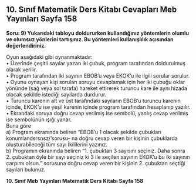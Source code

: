 ## 10. Sınıf Matematik Ders Kitabı Cevapları Meb Yayınları Sayfa 158

**Soru: 9) Yukarıdaki tabloyu doldururken kullandığınız yöntemlerin olumlu ve olumsuz yönlerini tartışınız. Bu yöntemleri kullanışlılık açısından değerlendiriniz.**

Oyun aşağıdaki gibi oynanmaktadır:  
 • Üzerinde çeşitli sayılar yazan iki çubuk, program tarafından doldurulmuş olarak verilir.  
 • Program tarafından iki sayının EBOB’u veya EKOK’u ile ilgili sorular sorulur.  
 • Oyunu oynayan kişi sorulan soruyu cevaplamak için her iki çubuğu oklar yönünde (sağ veya sol tarafa) hareket ettirerek turuncu kare ile aynı hizada olacak şekilde istediği sayılarda durdurur.  
 • Turuncu karenin alt ve üst tarafındaki sayıların EBOB’u turuncu karenin içinde, EKOK’u ise yeşil karenin içinde program tarafından hesaplanıp yazılır.  
 • Ekrandaki soruya doğru cevap verilmiş ise sembolü, yanlış cevap verilmiş ise sembolünün ışığı yanar.  
 Buna göre  
 a) Program ekranında beliren “EBOB’u 1 olacak şekilde çubukları konumlandsrsnsz/’sorusu- na doğru cevap veren bir kişinin çubuklarda oluşturabileceği tüm sayı İkililerini yazınız.  
 b) Programın ekranında beliren “1. çubuktan 3 sayısını seçiniz. Daha sonra 2. çubuktan öyle bir sayı seçiniz ki 3 ile seçilen sayının EKOK’u bu iki sayının çarpımı olsun.” sorusuna doğru cevap veren bir kişinin 2. çubuktan seçtiği sayıları bulunuz.

**10. Sınıf Meb Yayınları Matematik Ders Kitabı Sayfa 158**